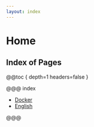```yaml
---
layout: index
---
```

# Home

## Index of Pages

@@toc { depth=1 headers=false }

@@@ index
 
* [Docker](docker/index.md)
* [English](english/index.md)

@@@
